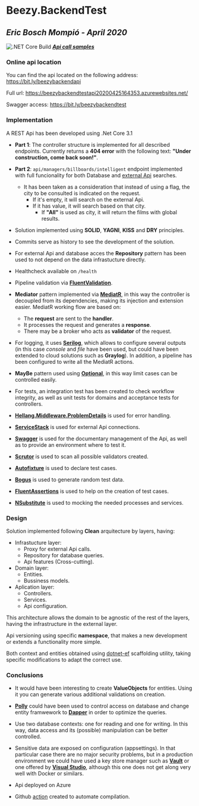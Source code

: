 # Beezy.BackendTest
## _Eric Bosch Mompió - April 2020_
![.NET Core Build](https://github.com/ericbosch/Beezy.BackendTest/workflows/.NET%20Core%20Build/badge.svg) 
_[__Api call samples__](https://github.com/ericbosch/Beezy.BackendTest/wiki/Test-samples)_

### Online api location


You can find the api located on the following address: https://bit.ly/beezybackendapi

Full url: https://beezybackendtestapi20200425164353.azurewebsites.net/

Swagger access: https://bit.ly/beezybackendtest

### Implementation

A REST Api has been developed using .Net Core 3.1


- __Part 1__: The controller structure is implemented for all described endpoints. Currently returns a __404 error__ with the following text: __"Under construction, come back soon!"__.

- __Part 2__: `api/managers/billboards/intelligent` endpoint implemented with full funcionality for both Database and  [external Api](themoviedb.org) searches.
  - It has been taken as a consideration that instead of using a flag, the city to be consulted is indicated on the request.
    - If it's empty, it will search on the external Api.
    - If it has value, it will search based on that city.
      - If __"All"__ is used as city, it will return the films with global results.
      
* Solution implemented using __SOLID__, __YAGNI__, __KISS__ and __DRY__ principles.
* Commits serve as history to see the development of the solution.
* For external Api and database acces the __Repository__ pattern has been used to not depend on the data infrastucture directly.
* Healthcheck available on `/health`
* Pipeline validation via [__FluentValidation__](https://fluentvalidation.net/).
* __Mediator__ pattern implemented via [__MediatR__](https://github.com/jbogard/MediatR), in this way the controller is decoupled from its dependencies, making its injection and extension easier. 
MediatR working flow are based on:
  - The __request__ are sent to the __handler__.
  - It processes the request and generates a __response__.
  - There may be a broker who acts as __validator__ of the request.
* For logging, it uses [__Serilog__](https://serilog.net/), which allows to configure several outputs (in this case _console_ and _file_ have been used, but could have been extended to cloud solutions such as __Graylog__). In addition, a pipeline has been configured to write all the MediatR actions.
* __MayBe__ pattern used using [__Optional__](https://github.com/nlkl/Optional), in this way limit cases can be controlled easily.

* For tests, an integration test has been created to check workflow integrity, as well as unit tests for domains and acceptance tests for controllers.

* [__Hellang.Middleware.ProblemDetails__](https://github.com/khellang/Middleware) is used for error handling.
* [__ServiceStack__](https://github.com/ServiceStack/ServiceStack) is used for external Api connections.
* [__Swagger__](https://github.com/domaindrivendev/Swashbuckle.AspNetCore) is used for the documentary management of the Api, as well as to provide an environment where to test it.
* [__Scrutor__](https://github.com/khellang/Scrutor) is used to scan all possible validators created.

* [__Autofixture__](https://github.com/AutoFixture/AutoFixture) is used to declare test cases.
* [__Bogus__](https://github.com/bchavez/Bogus) is used to generate random test data.
* [__FluentAssertions__](https://fluentassertions.com/) is used to help on the creation of test cases.
* [__NSubstitute__](https://nsubstitute.github.io/) is used to mocking the needed processes and services.

      
### Design

Solution implemented following __Clean__ arquitecture by layers, having:
- Infrastucture layer:
  - Proxy for external Api calls.
  - Repository for database queries.
  - Api features (Cross-cutting).
- Domain layer:
  - Entities.
  - Bussiness models.
- Aplication layer:
  - Controllers.
  - Services.
  - Api configuration.
  
This architecture allows the domain to be agnostic of the rest of the layers, having the infrastructure in the external layer.

Api versioning using specific __namespace__, that makes a new development or extends a functionality more simple.

Both context and entities obtained using [dotnet-ef](https://docs.microsoft.com/es-es/ef/core/managing-schemas/scaffolding) scaffolding utility, taking specific modifications to adapt the correct use.

### Conclusions

* It would have been interesting to create __ValueObjects__ for entities. Using it you can generate various additional validations on creation.
* [__Polly__](https://github.com/App-vNext/Polly) could have been used to control access on database and change entity framwework to [__Dapper__](https://stackexchange.github.io/Dapper/) in order to optimize the queries.
* Use two database contexts: one for reading and one for writing. In this way, data access and its (possible) manipulation can be better controlled.
* Sensitive data are exposed on configuration (appsettings). In that particular case there are no major security problems, but in a production environment we could have used a key store manager such as [__Vault__](https://www.vaultproject.io/) or one offered by [__Visual Studio__](https://docs.microsoft.com/es-es/aspnet/core/security/app-secrets), although this one does not get along very well with Docker or similars.

* Api deployed on Azure
* Github [action](https://github.com/ericbosch/Beezy.BackendTest/actions?query=workflow%3A%22.NET+Core+Build%22) created to automate compilation.
